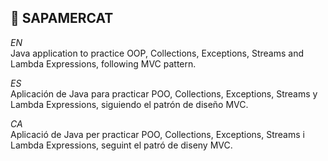 ## 🛒 SAPAMERCAT

*EN* <br>
Java application to practice OOP, Collections, Exceptions, Streams and Lambda Expressions, following MVC pattern.


*ES* <br>
Aplicación de Java para practicar POO, Collections, Exceptions, Streams y Lambda Expressions, siguiendo el patrón de diseño MVC.

*CA* <br>
Aplicació de Java per practicar POO, Collections, Exceptions, Streams i Lambda Expressions, seguint el patró de diseny MVC.


